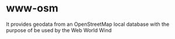 # www-osm

It provides geodata from an OpenStreetMap local database with the purpose of be used by the Web World Wind
